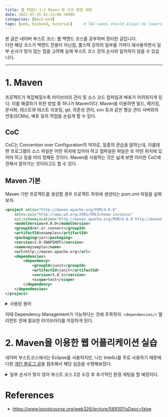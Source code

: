 ```yaml
---
title: 웹 백엔드 1-2 Maven 및 기초 환경 세팅
date: 2022-07-25 01:13:00 +0900
categories: [Back-end]
tags: [web, backend, tutorial]     # TAG names should always be lowercase
---
```


본 글은 네이버 부스트 코스: 웹 백엔드 코스를 공부하며 정리한 글입니다.  
다만 해당 코스가 백엔드 전용이 아닌점, 풀스택 강의의 일부를 가져다 재사용하면서 일부 순서가 맞지 않는 점을 고려해 실제 부스트 코스 강의 순서와 일치하지 않을 수 있습니다.

---

# 1. Maven

프로젝트가 복잡해질수록 라이브러리 관리 및 소스 코드 컴파일과 배포가 어려워지게 된다. 이를 해결하기 위한 방법 중 하나가 Maven이다. Maven을 이용하면 빌드, 패키징, 문서화, 테스트와 테스트 리포팅, git, 의존성 관리, svn 등과 같은 형상 관리 서버와의 연동(SCMs), 배포 등의 작업을 손쉽게 할 수 있다.

## CoC

CoC는 Convention over Configuration의 약자로, 일종의 관습을 말하는데, 이를테면 프로그램의 소스 파일은 어떤 위치에 있어야 하고 컴파일된 파일은 또 어떤 위치에 있어야 하고 등을 미리 정해둔 것이다. Maven을 사용하는 것은 넓게 보면 이러한 CoC에 관해서 알아가는 것이라고도 할 수 있다.

## Maven 기본

Maven 기반 프로젝트를 생성할 경우 프로젝트 하위에 생성되는 pom.xml 파일을 살펴보자.

```xml
<project xmlns="http://maven.apache.org/POM/4.0.0"
    xmlns:xsi="http://www.w3.org/2001/XMLSchema-instance"
    xsi:schemaLocation="http://maven.apache.org/POM/4.0.0 http://maven.apache.org/maven-v4_0_0.xsd">
    <modelVersion>4.0.0</modelVersion>
    <groupId>kr.or.connect</groupId>
    <artifactId>examples</artifactId>
    <packaging>jar</packaging>
    <version>1.0-SNAPSHOT</version>
    <name>mysample</name>
    <url>http://maven.apache.org</url>
    <dependencies>
        <dependency>
            <groupId>junit</groupId>
            <artifactId>junit</artifactId>
            <version>3.8.1</version>
            <scope>test</scope>
        </dependency>
    </dependencies>
</project>
```

<details>
<summary>사용된 용어</summary>
<div markdown="1">
  
* `project`: pom.xml 파일의 최상위 root element
* `modelVersion`: POM model의 버전
* `groupId`: 프로젝트를 생성하는 조직의 고유 아이디
* `artifactId`: 해당 프로젝트에 의해 생성되는 artifact의 고유 아이디
    - `artifactid-version.packaging`과 같이 생성됨
* `packaging`: 프로젝트를 어떤 형태로 패키징할 것인지 결정
* `version`: 프로젝트의 현재 버전
* `name`: 프로젝트명
* `url`: 프로젝트 사이트 URL(일반적)

</div>
</details>

이때 Dependency Management가 가능하다는 것에 주목하자. `<dependencies/>` 엘리먼트 안에 필요한 라이브러리를 저장하게 된다.


# 2. Maven을 이용한 웹 어플리케이션 실습

네이버 부스트코스에서는 Eclipse를 사용하지만, 나는 IntelliJ를 주로 사용하기 때문에 다른 [개인 블로그 글](https://tychejin.tistory.com/330)을 참조해서 해당 실습을 수행해보았다. 

<details>
<summary>일부 순서가 맞지 않아 부스트 코스 2강 수강 후 추가적인 환경 세팅을 할 예정이다.</summary>
<div markdown="1">


Tomcat은 [공식 사이트](https://tomcat.apache.org/download-10.cgi)에서 미리 다운로드 받아놓았다.  

1. 해당 링크에서 추가적으로 servlet을 추가해줄 것이다.

    ![Maven Refresh](https://user-images.githubusercontent.com/88723775/180658238-34f42ddc-1eb9-4106-b6f8-14cc16c1c14d.png){: width="70%"}{: .center}

    Dependency를 추가하고 나면 옆의 새로고침 표시를 클릭하거나 `pom.xml > 오른쪽 마우스 > maven > Reload project`로 새로고침 해주자.

2. JSTL도 추가해보자.
    (부스트 코스 2강 먼저 수강 후 추가 예정)

</div>
</details>


# References

* <https://www.boostcourse.org/web326/lecture/58930?isDesc=false>
